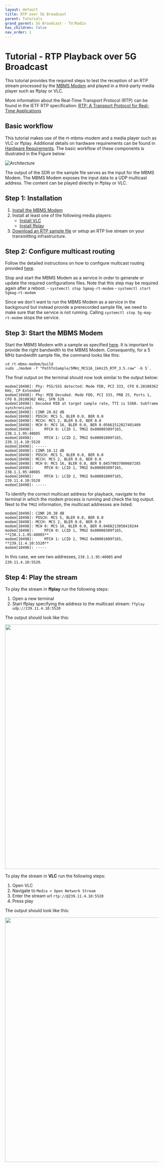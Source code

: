 ```yaml
---
layout: default
title: RTP over 5G Broadcast
parent: Tutorials
grand_parent: 5G Broadcast - TV/Radio
has_children: false
nav_order: 1
---
```


# Tutorial - RTP Playback over 5G Broadcast

This tutorial provides the required steps to test the reception of an RTP stream processed by the [MBMS Modem](https://github.com/5G-MAG/rt-mbms-modem) and played in a third-party media player such as ffplay or VLC.

More information about the Real-Time Transport Protocol (RTP) can be found in the IETF RTP specification: [RTP: A Transport Protocol for Real-Time Applications](https://datatracker.ietf.org/doc/html/rfc3550)

## Basic workflow

This tutorial makes use of the rt-mbms-modem and a media player such as VLC or ffplay. Additional details on hardware requirements can be found in [Hardware Requirements](../additional/hardware-requirements.html). The basic workflow of these components is illustrated in the Figure below:

![Architecture](https://github.com/5G-MAG/Getting-Started/blob/main/media/architecture/5G-MAG%20RT%20Architecture%20RTP%20example.drawio.png?raw=true)

The output of the SDR or the sample file serves as the input for the MBMS Modem. The MBMS Modem exposes the input data to a UDP multicast address. The content can be played directly in ffplay or VLC.

## Step 1: Installation

1. [Install the MBMS Modem](https://github.com/5G-MAG/rt-mbms-modem)
2. Install at least one of the following media players:
    - [Install VLC](https://www.videolan.org/vlc/#download)
    - [Install ffplay](https://linuxize.com/post/how-to-install-ffmpeg-on-ubuntu-20-04/)
3. [Download an RTP sample file](../additional/sample-files.html#rtp-payload) or setup an RTP live stream on your transmitting infrastructure.

## Step 2: Configure multicast routing

Follow the detailed instructions on how to configure multicast routing provided [here](https://github.com/5G-MAG/rt-mbms-modem?tab=readme-ov-file#running-the-mbms-modem).

Stop and start the MBMS Modem as a service in order to generate or update the required configurations files. Note that this step may be required again after a reboot.
    - `systemctl stop 5gmag-rt-modem`
    - `systemctl start 5gmag-rt-modem`

Since we don't want to run the MBMS Modem as a service in the background but instead provide a prerecorded sample file, we need to make sure that the service is not running. Calling `systemctl stop 5g-mag-rt-modem` stops the service.

## Step 3: Start the MBMS Modem

Start the MBMS Modem with a sample as specified [here](https://github.com/5G-MAG/rt-mbms-modem?tab=readme-ov-file#run-a-sample-file). It is important to provide the right bandwidth to the MBMS Modem. Consequently, for a 5 MHz bandwidth sample file, the command looks like this: 

```
cd rt-mbms-modem/build
sudo ./modem -f "PathToSample/5MHz_MCS16_1kHz25_RTP_3.5.raw" -b 5`.
```
The final output on the terminal should now look similar to the output below:

````
modem[10498]: Phy: PSS/SSS detected: Mode FDD, PCI 333, CFO 0.20108362 KHz, CP Extended
modem[10498]: Phy: MIB Decoded. Mode FDD, PCI 333, PRB 25, Ports 1, CFO 0.20108362 KHz, SFN 528
modem[10498]: Decoded MIB at target sample rate, TTI is 5360. Subframe synchronized.
modem[10498]: CINR 20.82 dB
modem[10498]: PDSCH: MCS 5, BLER 0.0, BER 0.0
modem[10498]: MCCH: MCS 2, BLER 0.0, BER 0.0
modem[10498]: MCH 0: MCS 16, BLER 0.0, BER 0.05661512027491409
modem[10498]:     MTCH 0: LCID 1, TMGI 0x00000309f165, 238.1.1.95:40085
modem[10498]:     MTCH 1: LCID 2, TMGI 0x00001009f165, 239.11.4.10:5520
modem[10498]: -----
modem[10498]: CINR 18.12 dB
modem[10498]: PDSCH: MCS 5, BLER 0.0, BER 0.0
modem[10498]: MCCH: MCS 2, BLER 0.0, BER 0.0
modem[10498]: MCH 0: MCS 16, BLER 0.0, BER 0.04579037800687285
modem[10498]:     MTCH 0: LCID 1, TMGI 0x00000309f165, 238.1.1.95:40085
modem[10498]:     MTCH 1: LCID 2, TMGI 0x00001009f165, 239.11.4.10:5520
modem[10498]: -----
````

To identify the correct multicast address for playback, navigate to the terminal in which the modem process is running and check the log output. Next to the `TMGI` information, the multicast addresses are listed:

````
modem[10498]: CINR 20.38 dB
modem[10498]: PDSCH: MCS 5, BLER 0.0, BER 0.0
modem[10498]: MCCH: MCS 2, BLER 0.0, BER 0.0
modem[10498]: MCH 0: MCS 16, BLER 0.0, BER 0.0468213058419244
modem[10498]:     MTCH 0: LCID 1, TMGI 0x00000309f165, **238.1.1.95:40085**
modem[10498]:     MTCH 1: LCID 2, TMGI 0x00001009f165, **239.11.4.10:5520**
modem[10498]: -----
````

In this case, we see two addresses, `238.1.1.95:40085` and `239.11.4.10:5520`.

## Step 4: Play the stream

To play the stream in **ffplay** run the following steps:

1. Open a new terminal
2. Start ffplay specifying the address to the multicast stream: `ffplay udp://239.11.4.10:5520`

The output should look like this:

<img src="https://github.com/5G-MAG/Getting-Started/blob/main/media/wiki/ffplay-rtp.png?raw=true" width="800">

To play the stream in **VLC** run the following steps:

1. Open VLC
2. Navigate to `Media > Open Network Stream`
3. Enter the stream url `rtp://@239.11.4.10:5520`
4. Press play

The output should look like this:

<img src="https://github.com/5G-MAG/Getting-Started/blob/main/media/wiki/rtp-vlc.png?raw=true" width="800">
